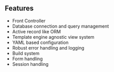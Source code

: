 ## Features

  * Front Controller
  * Database connection and query management
  * Active record like ORM
  * Template engine agnostic view system
  * YAML based configuration
  * Robust error handling and logging
  * Build system
  * Form handling
  * Session handling
